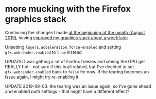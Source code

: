 # more mucking with the Firefox graphics stack

Continuing the changes I made [at the beginning of the month (August 2019)](7gdmn-90cj8-g7aqe-8jvf2-wfkge), having [improved my graphics stack about a week later](p5r97-82c7x-r0a9v-gva4b-7wngq)

Unsetting `layers.acceleration.force-enabled` and setting `gfx.webrender.enabled` to `true` instead

UPDATE: I was getting a lot of Firefox freezes and seeing the GPU get REALLY hot - not sure if this is all related, but I've decided to set `gfx.webrender.enabled` back to `false` for now. If the tearing becomes an issue again, I might try re-enabling it.

UPDATE 2019-09-03: the tearing was an issue again, so I've gone ahead and enabled *both* settings - that might have a different effect?
